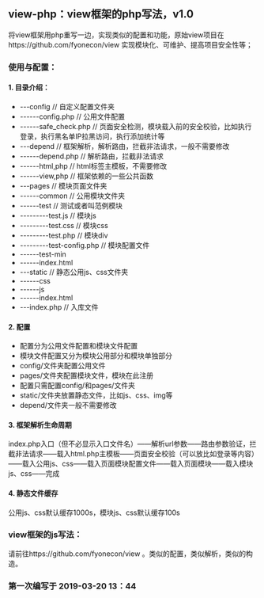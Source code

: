 ## view-php：view框架的php写法，v1.0
将view框架用php重写一边，实现类似的配置和功能，原始view项目在https://github.com/fyonecon/view
实现模块化、可维护、提高项目安全性等；

### 使用与配置：

#### 1. 目录介绍：
- ---config  // 自定义配置文件夹
- ------config.php // 公用文件配置
- ------safe_check.php // 页面安全检测，模块载入前的安全校验，比如执行登录，执行黑名单IP拉黑访问，执行添加统计等
- ---depend  // 框架解析，解析路由，拦截非法请求，一般不需要修改
- ------depend.php // 解析路由，拦截非法请求
- ------html,php // html标签主模板，不需要修改
- ------view,php // 框架依赖的一些公共函数
- ---pages  // 模块页面文件夹 
- ------common // 公用模块文件夹 
- ------test  // 测试或者叫范例模块
- ---------test.js // 模块js
- ---------test.css // 模块css
- ---------test.php // 模块div
- ---------test-config.php // 模块配置文件
- ------test-min
- ------index.html
- ---static  // 静态公用js、css文件夹
- ------css
- ------js
- ------index.html
- ---index.php  // 入库文件

#### 2. 配置
- 配置分为公用文件配置和模块文件配置
- 模块文件配置又分为模块公用部分和模块单独部分
- config/文件夹配置公用文件
- pages/文件夹配置模块文件，模块在此注册
- 配置只需配置config/和pages/文件夹
- static/文件夹放置静态文件，比如js、css、img等
- depend/文件夹一般不需要修改

#### 3. 框架解析生命周期
index.php入口（但不必显示入口文件名）——解析url参数——路由参数验证，拦截非法请求——载入html.php主模板——页面安全校验（可以放比如登录等内容）——载入公用js、css——载入页面模块配置文件——载入页面模块——载入模块js、css——完成

#### 4. 静态文件缓存
公用js、css默认缓存1000s，模块js、css默认缓存100s

### view框架的js写法：
请前往https://github.com/fyonecon/view 。类似的配置，类似解析，类似的构造。

### 第一次编写于 2019-03-20 13：44